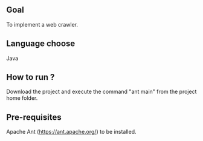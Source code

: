 ## Goal
To implement a web crawler.

## Language choose
Java

## How to run ?
Download the project and execute the command "ant main" from the project home folder.

## Pre-requisites
Apache Ant (https://ant.apache.org/) to be installed. 